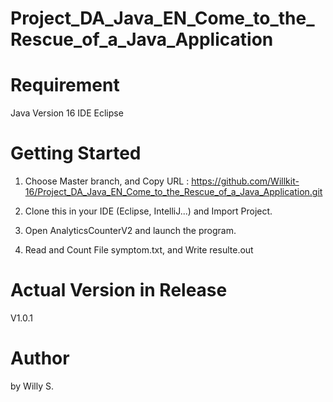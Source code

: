# Project_DA_Java_EN_Come_to_the_Rescue_of_a_Java_Application

# Requirement

Java Version 16
IDE Eclipse

# Getting Started 

1. Choose Master branch, and Copy URL : https://github.com/Willkit-16/Project_DA_Java_EN_Come_to_the_Rescue_of_a_Java_Application.git

2. Clone this in your IDE (Eclipse, IntelliJ...) and Import Project.

3. Open AnalyticsCounterV2 and launch the program.

4. Read and Count File symptom.txt, and Write resulte.out

# Actual Version in Release

V1.0.1 

# Author 

by Willy S.


